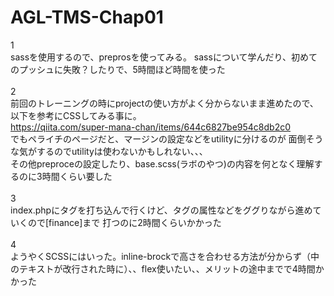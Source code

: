 # AGL-TMS-Chap01
1<br>
sassを使用するので、preprosを使ってみる。
sassについて学んだり、初めてのプッシュに失敗？したりで、5時間ほど時間を使った<br><br>
2<br>
前回のトレーニングの時にprojectの使い方がよく分からないまま進めたので、
以下を参考にCSSしてみる事に。<br>
https://qiita.com/super-mana-chan/items/644c6827be954c8db2c0<br>
でもペライチのページだと、マージンの設定などをutilityに分けるのが
面倒そうな気がするのでutilityは使わないかもしれない、、、<br>
その他preproceの設定したり、base.scss(ラボのやつ)の内容を何となく理解するのに3時間くらい要した<br><br>
3<br>
index.phpにタグを打ち込んで行くけど、タグの属性などをググりながら進めていくので[finance]まで
打つのに2時間くらいかかった<br><br>
4<br>
ようやくSCSSにはいった。inline-brockで高さを合わせる方法が分からず（中のテキストが改行された時に）、、flex使いたい、、メリットの途中までで4時間かかった<br><br>
